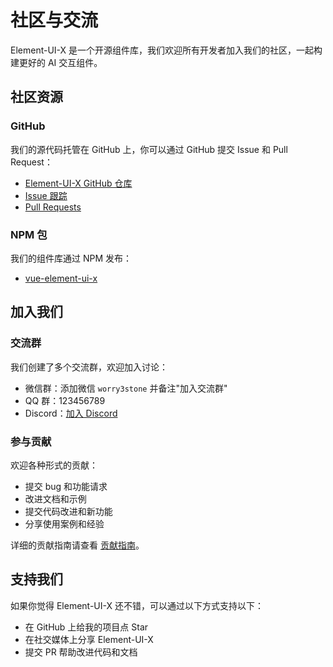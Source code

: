 # 社区与交流

Element-UI-X 是一个开源组件库，我们欢迎所有开发者加入我们的社区，一起构建更好的 AI 交互组件。

## 社区资源

### GitHub

我们的源代码托管在 GitHub 上，你可以通过 GitHub 提交 Issue 和 Pull Request：

- [Element-UI-X GitHub 仓库](https://github.com/worryzyy/element-ui-x)
- [Issue 跟踪](https://github.com/worryzyy/element-ui-x/issues)
- [Pull Requests](https://github.com/worryzyy/element-ui-x/pulls)

### NPM 包

我们的组件库通过 NPM 发布：

- [vue-element-ui-x](https://www.npmjs.com/package/vue-element-ui-x)

## 加入我们

### 交流群

我们创建了多个交流群，欢迎加入讨论：

- 微信群：添加微信 `worry3stone` 并备注"加入交流群"
- QQ 群：123456789
- Discord：[加入 Discord](https://discord.gg/element-x)

### 参与贡献

欢迎各种形式的贡献：

- 提交 bug 和功能请求
- 改进文档和示例
- 提交代码改进和新功能
- 分享使用案例和经验

详细的贡献指南请查看 [贡献指南](/roadmap/contribution)。

## 支持我们

如果你觉得 Element-UI-X 还不错，可以通过以下方式支持以下：

- 在 GitHub 上给我的项目点 Star
- 在社交媒体上分享 Element-UI-X
- 提交 PR 帮助改进代码和文档
